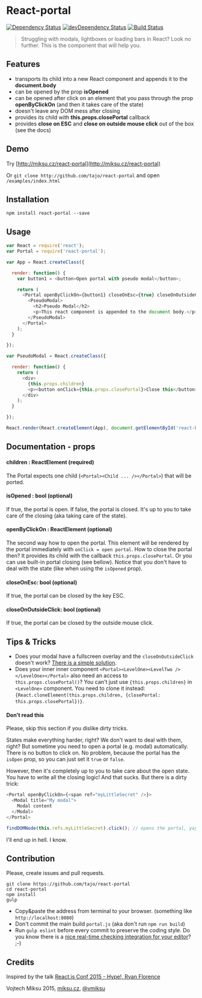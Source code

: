 React-portal
============

[![Dependency Status](https://david-dm.org/tajo/react-portal.png)](https://david-dm.org/tajo/react-portal)
[![devDependency Status](https://david-dm.org/tajo/react-portal.png)](https://david-dm.org/tajo/react-portal#info=devDependencies)
[![Build Status](https://travis-ci.org/tajo/react-portal.svg?branch=master)](https://travis-ci.org/tajo/react-portal)

> Struggling with modals, lightboxes or loading bars in React? Look no further. This is the component that will help you.

## Features

- transports its child into a new React component and appends it to the **document.body**
- can be opened by the prop **isOpened**
- can be opened after click on an element that you pass through the prop **openByClickOn** (and then it takes care of the state)
- doesn't leave any DOM mess after closing
- provides its child with **this.props.closePortal** callback
- provides **close on ESC** and **close on outside mouse click** out of the box (see the docs)

## Demo

Try [http://miksu.cz/react-portal](http://miksu.cz/react-portal)

Or `git clone http://github.com/tajo/react-portal` and open `/examples/index.html`

## Installation

```shell
npm install react-portal --save
```

## Usage
```javascript
var React = require('react');
var Portal = require('react-portal');

var App = React.createClass({

  render: function() {
    var button1 = <button>Open portal with pseudo modal</button>;

    return (
      <Portal openByClickOn={button1} closeOnEsc={true} closeOnOutsideClick={true}>
        <PseudoModal>
          <h2>Pseudo Modal</h2>
          <p>This react component is appended to the document body.</p>
        </PseudoModal>
      </Portal>
    );
  }

});

var PseudoModal = React.createClass({

  render: function() {
    return (
      <div>
        {this.props.children}
        <p><button onClick={this.props.closePortal}>Close this</button></p>
      </div>
    );
  }

});

React.render(React.createElement(App), document.getElementById('react-body'));
```
## Documentation - props

#### children : ReactElement (required)
The Portal expects one child (`<Portal><Child ... /></Portal>`) that will be ported.

#### isOpened : bool (optional)
If true, the portal is open. If false, the portal is closed. It's up to you to take
care of the closing (aka taking care of the state).

#### openByClickOn : ReactElement (optional)
The second way how to open the portal. This element will be rendered by the portal immediately
with `onClick = open portal`. How to close the portal then? It provides its child with
the callback `this.props.closePortal`. Or you can use built-in portal closing (see bellow).
Notice that you don't have to deal with the state (like when using the `isOpened` prop).

#### closeOnEsc: bool (optional)
If true, the portal can be closed by the key ESC.

#### closeOnOutsideClick: bool (optional)
If true, the portal can be closed by the outside mouse click.

## Tips & Tricks
- Does your modal have a fullscreen overlay and the `closeOnOutsideClick` doesn't work? [There is a simple solution](https://github.com/tajo/react-portal/issues/2#issuecomment-92058826).
- Does your inner inner component `<Portal><LevelOne><LevelTwo /></LevelOne></Portal>` also need an access to `this.props.closePortal()`? You can't just use `{this.props.children}` in `<LevelOne>` component. You need to clone it instead: `{React.cloneElement(this.props.children, {closePortal: this.props.closePortal})}`.

#### Don't read this
Please, skip this section if you dislike dirty tricks.

States make everything harder, right? We don't want to deal with them, right? But sometime you need to open a portal (e.g. modal) automatically. There is no button to click on. No problem, because the portal has the `isOpen` prop, so you can just set it `true` or `false`.

However, then it's completely up to you to take care about the open state. You have to write all the closing logic! And that sucks. But there is a dirty trick:

```javascript
<Portal openByClickOn={<span ref="myLittleSecret" />}>
  <Modal title="My modal">
    Modal content
  </Modal>
</Portal>
```

```javascript
findDOMNode(this.refs.myLittleSecret).click(); // opens the portal, yay!
```

I'll end up in hell. I know.

## Contribution

Please, create issues and pull requests.

```shell
git clone https://github.com/tajo/react-portal
cd react-portal
npm install
gulp
```
- Copy&paste the address from terminal to your browser. (something like `http://localhost:8080`)
- Don't commit the main build `portal.js` (aka don't run `npm run build`)
- Run `gulp eslint` before every commit to preserve the coding style. Do you know there is a [nice real-time checking integration for your editor](http://eslint.org/docs/user-guide/integrations)? ;-)


## Credits

Inspired by the talk [React.js Conf 2015 - Hype!, Ryan Florence](https://www.youtube.com/watch?v=z5e7kWSHWTg)

Vojtech Miksu 2015, [miksu.cz](https://miksu.cz), [@vmiksu](https://twitter.com/vmiksu)